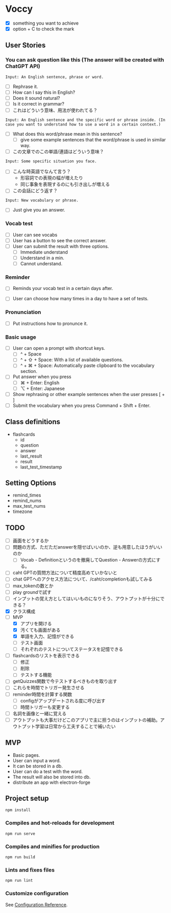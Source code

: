# Voccy
- [x] something you want to achieve 
- [x] option + C to check the mark

## User Stories
### You can ask question like this (The answer will be created with ChatGPT API)
`Input: An English sentence, phrase or word.`
- [ ] Rephrase it.
- [ ] How can I say this in English?
- [ ] Does it sound natural?
- [ ] Is it correct in grammar?
- [ ] これはどういう意味、用法が使われてる？

`Input: An English sentence and the specific word or phrase inside. (In case you want to understand how to use a word in a certain context.)`
- [ ] What does this word/phrase mean in this sentence?
  - [ ] give some example sentences that the word/phrase is used in similar way.
- [ ] この文章でのこの単語/連語はどういう意味？

`Input: Some specific situation you face.`
- [ ] こんな時英語でなんて言う？
  - 形容詞での表現の幅が増えたり
  - 同じ事象を表現するのにも引き出しが増える
- [ ] この会話にどう返す？

`Input: New vocabulary or phrase.`
- [ ] Just give you an answer.


### Vocab test
- [ ] User can see vocabs
- [ ] User has a button to see the correct answer.
- [ ] User can submit the result with three options.
  - [ ] Immediate understand
  - [ ] Understand in a min.
  - [ ] Cannot understand.

### Reminder
- [ ] Reminds your vocab test in a certain days after.
- [ ] User can choose how many times in a day to have a set of tests.


### Pronunciation
- [ ] Put instructions how to pronunce it.

### Basic usage
- [ ] User can open a prompt with shortcut keys.
  - [ ] ^ + Space
  - [ ] ^ + ⇧ + Space: With a list of available questions.
  - [ ] ^ + ⌘ + Space: Automatically paste clipboard to the vocabulary section.
- [ ] Put answer when you press
  - [ ] ⌘ + Enter: English
  - [ ] ⌥ + Enter: Japanese
- [ ] Show rephrasing or other example sentences when the user presses [ + ]
- [ ] Submit the vocabulary when you press Command + Shift + Enter.

## Class definitions
- flashcards
  - id
  - question
  - answer
  - last_result
  - result
  - last_test_timestamp

## Setting Options
- remind_times
- remind_nums
- max_test_nums
- timezone


## TODO
- [ ] 画面をどうするか
- [ ] 問題の方式、ただただanswerを隠せばいいのか、逆も用意したほうがいいのか
  - [ ] Vocab - Definitionというのを撤廃してQuestion - Answerの方式にする。
- [ ] caht GPTの質問方法について精度高めていかないと
- [ ] chat GPTへのアクセス方法について、/caht/completionも試してみる
- [ ] max_tokenの数とか
- [ ] play groundで試す
- [ ] インプットの覚え方としてはいいものになりそう、アウトプットが十分にできる？
- [x] クラス構成
- [ ] MVP
  - [x] アプリを開ける
  - [x] 汚くても画面がある
  - [x] 単語を入力、記憶ができる
  - [ ] テスト画面
  - [ ] それぞれのテストについてステータスを記憶できる
- [ ] flashcardsのリストを表示できる
  - [ ] 修正
  - [ ] 削除
  - [ ] テストする機能
- [ ] getQuizzes関数で今テストするべきものを取り出す
- [ ] これらを時間でトリガー発生させる
- [ ] reminder時間を計算する関数
  - [ ] configがアップデートされる度に呼び出す
  - [ ] 時間トリガーも変更する
- [ ] 名詞を画像と一緒に覚える
- [ ] アウトプットも大事だけどこのアプリで主に担うのはインプットの補助。アウトプット学習は日常から工夫することで補いたい

## MVP
- Basic pages.
- User can input a word.
- It can be stored in a db.
- User can do a test with the word.
- The result will also be stored into db.
- distribute an app with electron-forge

## Project setup
```
npm install
```

### Compiles and hot-reloads for development
```
npm run serve
```

### Compiles and minifies for production
```
npm run build
```

### Lints and fixes files
```
npm run lint
```

### Customize configuration
See [Configuration Reference](https://cli.vuejs.org/config/).
